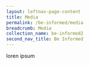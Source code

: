 ```yaml
---
layout: leftnav-page-content
title: Media
permalink: /be-informed/media
breadcrumb: Media
collection_name: be-informed2
second_nav_title: Be Informed
---
```


loren ipsum
